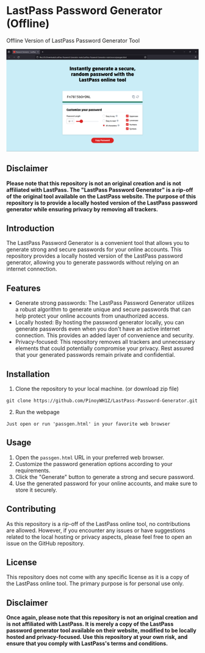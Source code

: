# LastPass Password Generator (Offline)
 Offline Version of LastPass Password Generator Tool

![Tool Preview](Preview.png)

## Disclaimer

**Please note that this repository is not an original creation and is not affiliated with LastPass. The "LastPass Password Generator" is a rip-off of the original tool available on the LastPass website. The purpose of this repository is to provide a locally hosted version of the LastPass password generator while ensuring privacy by removing all trackers.**

## Introduction

The LastPass Password Generator is a convenient tool that allows you to generate strong and secure passwords for your online accounts. This repository provides a locally hosted version of the LastPass password generator, allowing you to generate passwords without relying on an internet connection.

## Features

- Generate strong passwords: The LastPass Password Generator utilizes a robust algorithm to generate unique and secure passwords that can help protect your online accounts from unauthorized access.
- Locally hosted: By hosting the password generator locally, you can generate passwords even when you don't have an active internet connection. This provides an added layer of convenience and security.
- Privacy-focused: This repository removes all trackers and unnecessary elements that could potentially compromise your privacy. Rest assured that your generated passwords remain private and confidential.

## Installation

1. Clone the repository to your local machine. (or download zip file)

```
git clone https://github.com/PinoyWH1Z/LastPass-Password-Generator.git
```

2. Run the webpage

```
Just open or run 'passgen.html' in your favorite web browser
```


## Usage

1. Open the `passgen.html` URL in your preferred web browser.
2. Customize the password generation options according to your requirements.
3. Click the "Generate" button to generate a strong and secure password.
4. Use the generated password for your online accounts, and make sure to store it securely.

## Contributing

As this repository is a rip-off of the LastPass online tool, no contributions are allowed. However, if you encounter any issues or have suggestions related to the local hosting or privacy aspects, please feel free to open an issue on the GitHub repository.

## License

This repository does not come with any specific license as it is a copy of the LastPass online tool. The primary purpose is for personal use only.

## Disclaimer

**Once again, please note that this repository is not an original creation and is not affiliated with LastPass. It is merely a copy of the LastPass password generator tool available on their website, modified to be locally hosted and privacy-focused. Use this repository at your own risk, and ensure that you comply with LastPass's terms and conditions.**



